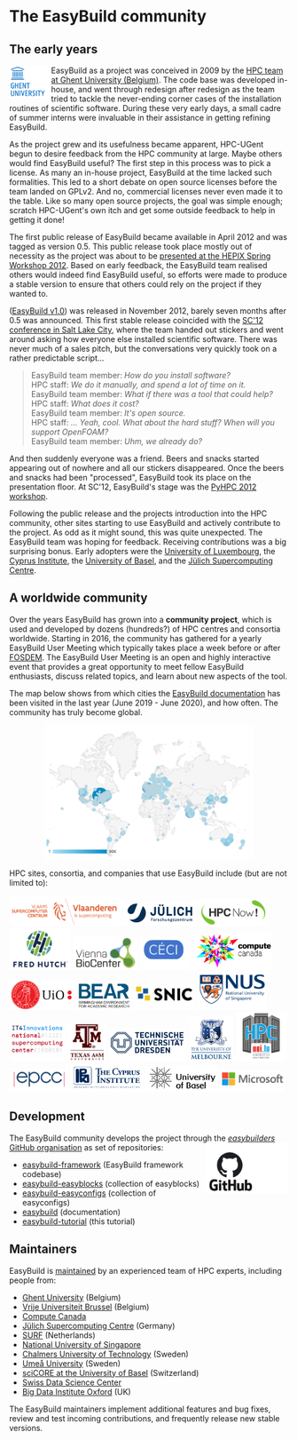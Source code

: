 # The EasyBuild community

## The early years

<a href="http://ugent.be/hpc"><img src="../img/ugent_logo.png" style="float:left" width="15%"/></a>

EasyBuild as a project was conceived in 2009 by the [HPC team at Ghent University (Belgium)](https://www.ugent.be/hpc/en).
The code base was developed in-house, and went through redesign after redesign as
the team tried to tackle the never-ending corner cases of the installation routines of scientific software.
During these very early days, a small cadre of summer interns were invaluable in their assistance
in getting refining EasyBuild.

As the project grew and its usefulness became apparent, HPC-UGent begun to desire feedback from
the HPC community at large. Maybe others would find EasyBuild useful? The first step in this process
was to pick a license. As many an in-house project, EasyBuild at the time lacked such formalities. This led to
a short debate on open source licenses before the team landed on GPLv2. And no, commercial licenses never even made
it to the table. Like so many open source projects, the goal was simple enough; scratch HPC-UGent's own itch 
and get some outside feedback to help in getting it done!

The first public release of EasyBuild became available in April 2012 and was tagged as version 0.5. This public
release took place mostly out of necessity as the project was about to be
[presented at the HEPIX Spring Workshop 2012](https://indico.cern.ch/event/160737/contributions/1407847/).
Based on early feedback, the EasyBuild team realised others would indeed find EasyBuild useful, so efforts were made to
produce a stable version to ensure that others could rely on the project if they wanted to.

([EasyBuild v1.0](https://pypi.org/project/easybuild/1.0.0)) was released in November 2012, barely seven months after
0.5 was announced. This first stable release coincided with the
[SC'12 conference in Salt Lake City](http://sc12.supercomputing.org/), where the team handed out stickers and went
around asking how everyone else installed scientific software. There was never much of a sales pitch, but the
conversations very quickly took on a rather predictable script...

> EasyBuild team member: *How do you install software?*  
> HPC staff: *We do it manually, and spend a lot of time on it.*  
> EasyBuild team member: *What if there was a tool that could help?*  
> HPC staff: *What does it cost?*  
> EasyBuild team member: *It's open source.*  
> HPC staff: *... Yeah, cool. What about the hard stuff? When will you support OpenFOAM?*  
> EasyBuild team member: *Uhm, we already do?*  

And then suddenly everyone was a friend. Beers and snacks started appearing out of nowhere
and all our stickers disappeared. Once the beers and snacks had been "processed", EasyBuild
took its place on the presentation floor. At SC'12, EasyBuild's stage was the
[PyHPC 2012 workshop](http://sc12.supercomputing.org/schedule/event_detail.php-evid=wksp118.html).

Following the public release and the projects introduction into the HPC community,
other sites starting to use EasyBuild and actively contribute to the project. As odd as it might sound, this
was quite unexpected. The EasyBuild team was hoping for feedback. Receiving contributions was a big surprising bonus. 
Early adopters were the [University of Luxembourg](https://hpc.uni.lu), the [Cyprus Institute](https://www.cyi.ac.cy/),
the [University of Basel](https://scicore.unibas.ch/), and the [Jülich
Supercomputing Centre](https://www.fz-juelich.de/ias/jsc).

## A worldwide community

Over the years EasyBuild has grown into a **community project**,
which is used and developed by dozens (hundreds?) of HPC centres and consortia worldwide. Starting in 2016,
the community has gathered for a yearly EasyBuild User Meeting which typically takes place a week before
or after [FOSDEM](https://fosdem.org). The EasyBuild User Meeting is an open and highly interactive event
that provides a great opportunity to meet fellow EasyBuild enthusiasts, discuss related topics, and learn
about new aspects of the tool.

The map below shows from which
cities the [EasyBuild documentation](https://easybuild.readthedocs.io) has
been visited in the last year (June 2019 - June 2020), and how often. The community has truly become global.

<div align="center"><img alt="Cities from which EasyBuild documentation has been visited last year (June 2019-June 2020" src="../img/easybuild-docs-map_20190619-20200619.png" width="75%"/></div>

HPC sites, consortia, and companies that use EasyBuild include (but are not limited to):

<a href="https://vscentrum.be"><img src="../img/vsc_logo.png" alt="VSC logo" width="40%"></a>
<a href="https://www.fz-juelich.de/ias/jsc"><img src="../img/jsc_logo.png" alt="JSC logo" width="26%"></a>
<a href="https://hpcnow.com/"><img src="../img/hpcnow_logo.png" alt="HPCNow! logo" width="25%"></a>
<a href="https://www.fredhutch.org/"><img src="../img/fredhutch_logo.png" alt="Fred Hutch logo" width="22%"></a>
<a href="https://www.viennabiocenter.org/"><img src="../img/vienna_biocenter_logo.png" alt="Vienna BioCenter logo" width="23%"></a>
<a href="http://www.ceci-hpc.be/"><img src="../img/ceci_logo.png" alt="CÉCI logo" width="18%"></a>
<a href="https://www.computecanada.ca/home/"><img src="../img/computecanada_logo.png" alt="Compute Canada logo" width="29%"></a>
<a href="https://www.uio.no/english/services/it/research/hpc/"><img src="../img/uio_logo.png" alt="UiO logo" width="23%"></a>
<a href="https://intranet.birmingham.ac.uk/bear"><img src="../img/bear_logo.png" alt="BEAR logo" width="20%"></a>
<a href="https://www.snic.se/"><img src="../img/snic_logo.png" alt="SNIC logo" width="22%"></a>
<a href="https://nusit.nus.edu.sg/hpc/"><img src="../img/nus_logo.png" alt="National University of Singapore logo" width="25%"></a>
<a href="https://www.it4i.cz/en"><img src="../img/it4innovations_logo.png" alt="IT4Innovations logo" width="20%"></a>
<a href="https://hprc.tamu.edu/"><img src="../img/texas_am_logo.png" alt="Texas A&M logo" width="14%"></a>
<a href="https://tu-dresden.de/zih/dienste/service-katalog/hpc?set_language=en"><img src="../img/tudresden_logo.png" alt="TU Dresden logo" width="28%"></a>
<a href="https://dashboard.hpc.unimelb.edu.au/"><img src="../img/univ_melbourne_logo.png" alt="University of Melbourne logo" width="16%"></a>
<a href="https://hpc.uni.lu/"><img src="../img/unilu_logo.png" alt="University of Luxembourg logo" width="18%"></a>
<a href="https://www.epcc.ed.ac.uk/"><img src="../img/epcc_logo.png" alt="EPCC logo" width="21%"></a>
<a href="https://www.cyi.ac.cy/"><img src="../img/cyi_logo.png" alt="Cyprus Institute logo" width="26%"></a>
<a href="https://scicore.unibas.ch/"><img src="../img/basel_logo.png" alt="University of Basel logo" width="26%"></a>
<a href="https://techcommunity.microsoft.com/t5/azure-global/running-long-hpc-jobs-on-azure-with-checkpointing-using-lammps/ba-p/1335148"><img src="../img/microsoft_logo.png" alt="Microsoft logo" width="23%"></a>

## Development

The EasyBuild community develops the project through the [*easybuilders* GitHub organisation](https://github.com/easybuilders) as set of repositories:
<a href="http://github.com"><img src="../img/github_logo.png" style="float:right" width="30%"/></a>

* [easybuild-framework](https://github.com/easybuilders/easybuild-framework) (EasyBuild framework codebase)
* [easybuild-easyblocks](https://github.com/easybuilders/easybuild-easyblocks) (collection of easyblocks)
* [easybuild-easyconfigs](https://github.com/easybuilders/easybuild-easyconfigs) (collection of easyconfigs)
* [easybuild](https://github.com/easybuilders/easybuild) (documentation)
* [easybuild-tutorial](https://github.com/easybuilders/easybuild-tutorial) (this tutorial)

## Maintainers

EasyBuild is [maintained](https://easybuild.readthedocs.io/en/latest/Maintainers.html) by an experienced team of HPC experts, including people from:

* [Ghent University](https://ugent.be/hpc) (Belgium)
* [Vrije Universiteit Brussel](https://hpc.vub.be/) (Belgium)
* [Compute Canada](https://www.computecanada.ca/home/)
* [Jülich Supercomputing Centre](http://www.fz-juelich.de/ias/jsc/EN) (Germany)
* [SURF](https://www.surf.nl/en/research-ict) (Netherlands)
* [National University of Singapore](https://nusit.nus.edu.sg/hpc)
* [Chalmers University of Technology](https://www.chalmers.se/en) (Sweden)
* [Umeå University](http://www.umu.se/english/) (Sweden)
* [sciCORE at the University of Basel](https://scicore.unibas.ch/) (Switzerland)
* [Swiss Data Science Center](https://datascience.ch/)
* [Big Data Institute Oxford](https://www.bdi.ox.ac.uk/) (UK)

The EasyBuild maintainers implement additional features and bug fixes, review and test incoming contributions, and frequently release new stable versions.
